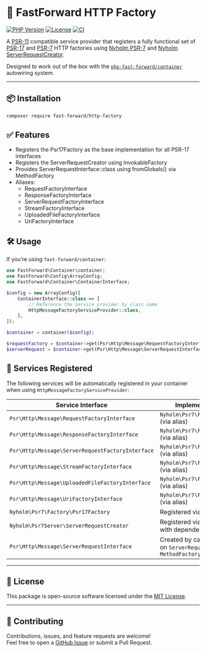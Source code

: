 # 🚀 FastForward HTTP Factory

[![PHP Version](https://img.shields.io/badge/PHP-^8.1-8892BF?logo=php)](https://www.php.net/)
[![License](https://img.shields.io/github/license/php-fast-forward/http-factory)](https://opensource.org/licenses/MIT)
[![CI](https://github.com/php-fast-forward/http-factory/actions/workflows/ci.yml/badge.svg)](https://github.com/php-fast-forward/http-factory/actions)

A [PSR-11](https://www.php-fig.org/psr/psr-11/) compatible service provider that registers a fully functional set of [PSR-17](https://www.php-fig.org/psr/psr-17/) and [PSR-7](https://www.php-fig.org/psr/psr-7/) HTTP factories using [Nyholm PSR-7](https://github.com/Nyholm/psr7) and [Nyholm ServerRequestCreator](https://github.com/Nyholm/psr7-server).

Designed to work out of the box with the [`php-fast-forward/container`](https://github.com/php-fast-forward/container) autowiring system.

---

## 📦 Installation

```bash
composer require fast-forward/http-factory
```

## ✅ Features
- Registers the Psr17Factory as the base implementation for all PSR-17 interfaces
- Registers the ServerRequestCreator using InvokableFactory
- Provides ServerRequestInterface::class using fromGlobals() via MethodFactory
- Aliases:
  - RequestFactoryInterface
  - ResponseFactoryInterface
  - ServerRequestFactoryInterface
  - StreamFactoryInterface
  - UploadedFileFactoryInterface
  - UriFactoryInterface

## 🛠️ Usage

If you’re using `fast-forward/container`:
```php
use FastForward\Container\container;
use FastForward\Config\ArrayConfig;
use FastForward\Container\ContainerInterface;

$config = new ArrayConfig([
    ContainerInterface::class => [
        // Reference the service provider by class name
        HttpMessageFactoryServiceProvider::class,
    ],
]);

$container = container($config);

$requestFactory = $container->get(Psr\Http\Message\RequestFactoryInterface::class);
$serverRequest = $container->get(Psr\Http\Message\ServerRequestInterface::class);
```

## 🔧 Services Registered

The following services will be automatically registered in your container when using `HttpMessageFactoryServiceProvider`:

| Service Interface                                     | Implementation Source                                |
|------------------------------------------------------|------------------------------------------------------|
| `Psr\Http\Message\RequestFactoryInterface`           | `Nyholm\Psr7\Factory\Psr17Factory` (via alias)       |
| `Psr\Http\Message\ResponseFactoryInterface`          | `Nyholm\Psr7\Factory\Psr17Factory` (via alias)       |
| `Psr\Http\Message\ServerRequestFactoryInterface`     | `Nyholm\Psr7\Factory\Psr17Factory` (via alias)       |
| `Psr\Http\Message\StreamFactoryInterface`            | `Nyholm\Psr7\Factory\Psr17Factory` (via alias)       |
| `Psr\Http\Message\UploadedFileFactoryInterface`      | `Nyholm\Psr7\Factory\Psr17Factory` (via alias)       |
| `Psr\Http\Message\UriFactoryInterface`               | `Nyholm\Psr7\Factory\Psr17Factory` (via alias)       |
| `Nyholm\Psr7\Factory\Psr17Factory`                   | Registered via `InvokableFactory`                    |
| `Nyholm\Psr7Server\ServerRequestCreator`             | Registered via `InvokableFactory`, with dependencies |
| `Psr\Http\Message\ServerRequestInterface`            | Created by calling `fromGlobals()` on `ServerRequestCreator` via `MethodFactory` |

---

## 📂 License

This package is open-source software licensed under the [MIT License](https://opensource.org/licenses/MIT).

---

## 🤝 Contributing

Contributions, issues, and feature requests are welcome!  
Feel free to open a [GitHub Issue](https://github.com/php-fast-forward/http-factory/issues) or submit a Pull Request.
